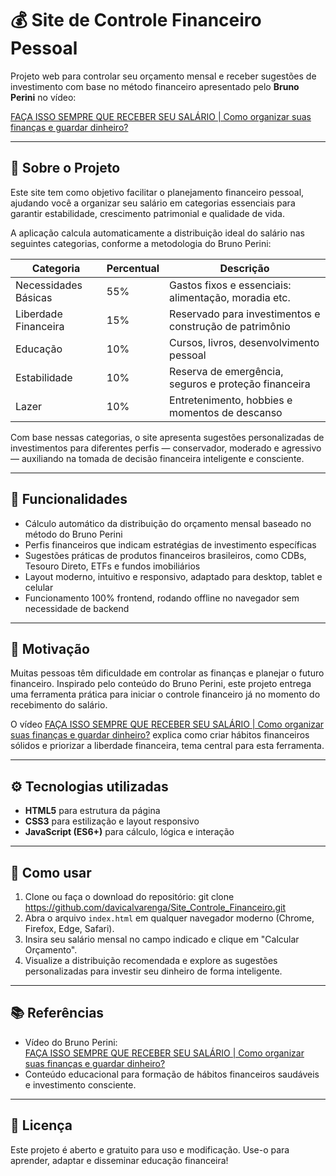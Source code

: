 # 💰 Site de Controle Financeiro Pessoal

Projeto web para controlar seu orçamento mensal e receber sugestões de investimento com base no método financeiro apresentado pelo **Bruno Perini** no vídeo:

[FAÇA ISSO SEMPRE QUE RECEBER SEU SALÁRIO | Como organizar suas finanças e guardar dinheiro?](https://youtu.be/C67qPfI8_hg?si=RumOJp6ludPQhBnl)

---

## 📌 Sobre o Projeto

Este site tem como objetivo facilitar o planejamento financeiro pessoal, ajudando você a organizar seu salário em categorias essenciais para garantir estabilidade, crescimento patrimonial e qualidade de vida.

A aplicação calcula automaticamente a distribuição ideal do salário nas seguintes categorias, conforme a metodologia do Bruno Perini:

| Categoria            | Percentual | Descrição                                               |
|----------------------|------------|---------------------------------------------------------|
| Necessidades Básicas | 55%        | Gastos fixos e essenciais: alimentação, moradia etc.   |
| Liberdade Financeira | 15%        | Reservado para investimentos e construção de patrimônio |
| Educação             | 10%        | Cursos, livros, desenvolvimento pessoal                 |
| Estabilidade         | 10%        | Reserva de emergência, seguros e proteção financeira    |
| Lazer                | 10%        | Entretenimento, hobbies e momentos de descanso          |

Com base nessas categorias, o site apresenta sugestões personalizadas de investimentos para diferentes perfis — conservador, moderado e agressivo — auxiliando na tomada de decisão financeira inteligente e consciente.

---

## 🚀 Funcionalidades

- Cálculo automático da distribuição do orçamento mensal baseado no método do Bruno Perini  
- Perfis financeiros que indicam estratégias de investimento específicas  
- Sugestões práticas de produtos financeiros brasileiros, como CDBs, Tesouro Direto, ETFs e fundos imobiliários  
- Layout moderno, intuitivo e responsivo, adaptado para desktop, tablet e celular  
- Funcionamento 100% frontend, rodando offline no navegador sem necessidade de backend  

---

## 🎯 Motivação

Muitas pessoas têm dificuldade em controlar as finanças e planejar o futuro financeiro. Inspirado pelo conteúdo do Bruno Perini, este projeto entrega uma ferramenta prática para iniciar o controle financeiro já no momento do recebimento do salário.

O vídeo [FAÇA ISSO SEMPRE QUE RECEBER SEU SALÁRIO | Como organizar suas finanças e guardar dinheiro?](https://youtu.be/C67qPfI8_hg?si=RumOJp6ludPQhBnl) explica como criar hábitos financeiros sólidos e priorizar a liberdade financeira, tema central para esta ferramenta.

---

## ⚙️ Tecnologias utilizadas

- **HTML5** para estrutura da página  
- **CSS3** para estilização e layout responsivo  
- **JavaScript (ES6+)** para cálculo, lógica e interação  

---

## 📌 Como usar

1. Clone ou faça o download do repositório: git clone https://github.com/davicalvarenga/Site_Controle_Financeiro.git
2. Abra o arquivo `index.html` em qualquer navegador moderno (Chrome, Firefox, Edge, Safari).  
3. Insira seu salário mensal no campo indicado e clique em "Calcular Orçamento".  
4. Visualize a distribuição recomendada e explore as sugestões personalizadas para investir seu dinheiro de forma inteligente.  

---

## 📚 Referências

- Vídeo do Bruno Perini:  
[FAÇA ISSO SEMPRE QUE RECEBER SEU SALÁRIO | Como organizar suas finanças e guardar dinheiro?](https://youtu.be/C67qPfI8_hg?si=RumOJp6ludPQhBnl)  
- Conteúdo educacional para formação de hábitos financeiros saudáveis e investimento consciente.  

---

## 📄 Licença

Este projeto é aberto e gratuito para uso e modificação. Use-o para aprender, adaptar e disseminar educação financeira!

